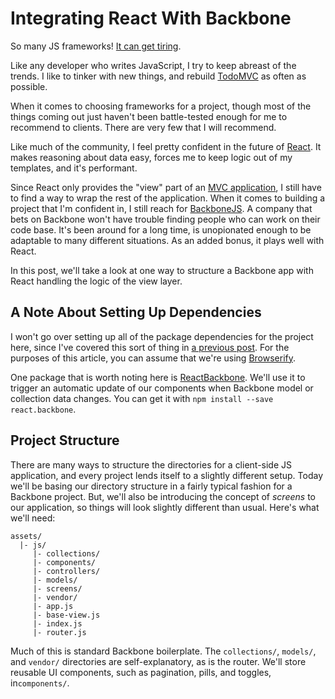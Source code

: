 # Integrating React With Backbone

So many JS frameworks! [It can get tiring](http://www.allenpike.com/2015/javascript-framework-fatigue/).

Like any developer who writes JavaScript, I try to keep abreast of the trends. I like to tinker with new things, and rebuild [TodoMVC]() as often as possible.

When it comes to choosing frameworks for a project, though most of the things coming out just haven't been battle-tested enough for me to recommend to clients. There are very few that I will recommend.

Like much of the community, I feel pretty confident in the future of [React](http://facebook.github.io/react/index.html). It makes reasoning about data easy, forces me to keep logic out of my templates, and it's performant.

Since React only provides the "view" part of an [MVC application](http://en.wikipedia.org/wiki/Model%E2%80%93view%E2%80%93controller), I still have to find a way to wrap the rest of the application. When it comes to building a project that I'm confident in, I still reach for [BackboneJS](http://backbonejs.org/). A company that bets on Backbone won't have trouble finding people who can work on their code base. It's been around for a long time, is unopionated enough to be adaptable to many different situations. As an added bonus, it plays well with React.

In this post, we'll take a look at one way to structure a Backbone app with React handling the logic of the view layer.

## A Note About Setting Up Dependencies

I won't go over setting up all of the package dependencies for the project here, since I've covered this sort of thing in [a previous post](http://fluxusfrequency.github.io/blog/2015/02/04/setting-up-a-client-side-javascript-project-with-gulp-and-browserify/). For the purposes of this article, you can assume that we're using [Browserify]().

One package that is worth noting here is [ReactBackbone](https://github.com/clayallsopp/react.backbone). We'll use it to trigger an automatic update of our components when Backbone model or collection data changes. You can get it with `npm install --save react.backbone`.

## Project Structure

There are many ways to structure the directories for a client-side JS application, and every project lends itself to a slightly different setup. Today we'll be basing our directory structure in a fairly typical fashion for a Backbone project. But, we'll also be introducing the concept of _screens_ to our application, so things will look slightly different than usual. Here's what we'll need:

```
assets/
  |- js/
     |- collections/
     |- components/
     |- controllers/
     |- models/
     |- screens/
     |- vendor/
     |- app.js
     |- base-view.js
     |- index.js
     |- router.js
```

Much of this is standard Backbone boilerplate. The `collections/`, `models/`, and `vendor/` directories are self-explanatory, as is the router. We'll store reusable UI components, such as pagination, pills, and toggles, in`components/`.
